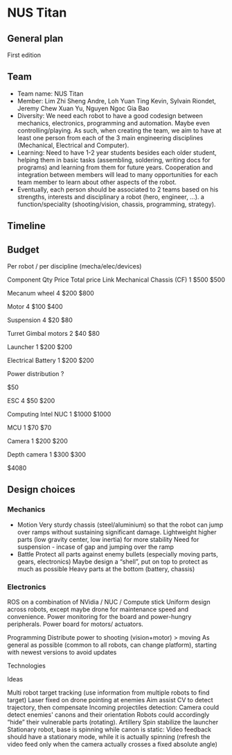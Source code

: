 # NUS Titan
## General plan
First edition

## Team 
- Team name: NUS Titan
- Member: Lim Zhi Sheng Andre, Loh Yuan Ting Kevin, Sylvain Riondet, Jeremy Chew Xuan Yu, Nguyen Ngoc Gia Bao
- Diversity: We need each robot to have a good codesign between mechanics, electronics, programming and automation. Maybe even controlling/playing. As such, when creating the team, we aim to have at least one person from each of the 3 main engineering disciplines (Mechanical, Electrical and Computer).
- Learning: Need to have 1-2 year students besides each older student, helping them in basic tasks (assembling, soldering, writing docs for programs) and learning from them for future years. Cooperation and integration between members will lead to many opportunities for each team member to learn about other aspects of the robot.
- Eventually, each person should be associated to 2 teams based on his strengths, interests and disciplinary
a robot (hero, engineer, ...).
a function/speciality (shooting/vision, chassis, programming, strategy).

## Timeline

## Budget
Per robot / per discipline (mecha/elec/devices)


Component
Qty
Price
Total price
Link
Mechanical
Chassis (CF)
1
$500
$500


Mecanum wheel
4
$200
$800


Motor
4
$100
$400


Suspension
4
$20
$80


Turret
Gimbal motors
2
$40
$80


Launcher
1
$200
$200


Electrical
Battery
1
$200
$200


Power distribution
?


$50


ESC
4
$50
$200


Computing
Intel NUC
1
$1000
$1000


MCU
1
$70
$70


Camera
1
$200
$200


Depth camera
1
$300
$300








$4080




## Design choices
### Mechanics
- Motion
Very sturdy chassis (steel/aluminium) so that the robot can jump over ramps without sustaining significant damage.
Lightweight higher parts (low gravity center, low inertia) for more stability
Need for suspension - incase of gap and jumping over the ramp
- Battle
Protect all parts against enemy bullets (especially moving parts, gears, electronics)
Maybe design a “shell”, put on top to protect as much as possible
Heavy parts at the bottom (battery, chassis)

### Electronics
ROS on a combination of NVidia / NUC / Compute stick
Uniform design across robots, except maybe drone for maintenance speed and convenience. 
Power monitoring for the board and power-hungry peripherals.
Power board for motors/ actuators.

Programming
Distribute power to shooting (vision+motor) > moving 
As general as possible (common to all robots, can change platform), starting with newest versions to avoid updates

Technologies

Ideas

Multi robot target tracking (use information from multiple robots to find target)
Laser fixed on drone pointing at enemies 
Aim assist
CV to detect trajectory, then compensate
Incoming projectiles detection:
Camera could detect enemies' canons and their orientation
Robots could accordingly “hide” their vulnerable parts (rotating).
Artillery
Spin stabilize the launcher
Stationary robot, base is spinning while canon is static:
Video feedback should have a stationary mode, while it is actually spinning (refresh the video feed only when the camera actually crosses a fixed absolute angle)
